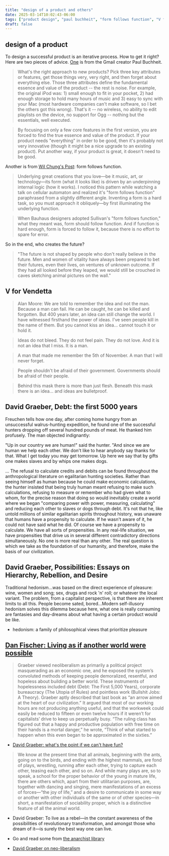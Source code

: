 ```yaml
---
title: "design of a product and others"
date: 2025-03-14T10:02:43-06:00
tags: ["product design", "paul buchheit", "form follows function", "V for Vendetta", "david graeber"]
draft: false
---
```


## design of a product

To design a successful product is an iterative process. How to get it right? Here are two pieces of advice. [One](https://www.founderstribune.org/p/if-your-product-is-great-it-doesn-t-need-to-be-good-by-paul-buchheit) is from the Gmail creator Paul Buchheit.

> What's the right approach to new products? Pick three key attributes or features, get those things very, very right, and then forget about everything else. Those three attributes define the fundamental essence and value of the product -- the rest is noise. For example, the original iPod was: 1) small enough to fit in your pocket, 2) had enough storage to hold many hours of music and 3) easy to sync with your Mac (most hardware companies can't make software, so I bet the others got this wrong). That's it -- no wireless, no ability to edit playlists on the device, no support for Ogg -- nothing but the essentials, well executed.

> By focusing on only a few core features in the first version, you are forced to find the true essence and value of the product. If your product needs "everything" in order to be good, then it's probably not very innovative (though it might be a nice upgrade to an existing product). Put another way, if your product is great, it doesn't need to be good.

Another is from [Wil Chung's Post](https://interjectedfuture.com/visual-programming-is-stuck-on-the-form/): form follows function.

> Underlying great creations that you love—be it music, art, or technology—its form (what it looks like) is driven by an underpinning internal logic (how it works). I noticed this pattern while watching a talk on cellular automaton and realized it's "form follows function" paraphrased from a slightly different angle. Inventing a form is a hard task, so you must approach it obliquely—by first illuminating the underlying function.

> When Bauhaus designers adopted Sullivan's "form follows function," what they meant was, form should follow function. And if function is hard enough, form is forced to follow it, because there is no effort to spare for error.

So in the end, who creates the future?

> "The future is not shaped by people who don't really believe in the future. Men and women of vitality have always been prepared to bet their futures, even their lives, on ventures of unknown outcome. If they had all looked before they leaped, we would still be crouched in caves sketching animal pictures on the wall."

## V for Vendetta

> Alan Moore: We are told to remember the idea and not the man. Because a man can fail. He can be caught, he can be killed and forgotten. But 400 years later, an idea can still change the world. I have witnessed firsthand the power of ideas. I've seen people kill in the name of them. But you cannot kiss an idea... cannot touch it or hold it. 

> Ideas do not bleed. They do not feel pain. They do not love. And it is not an idea that I miss. It is a man. 

> A man that made me remember the 5th of November. A man that I will never forget.

> People shouldn't be afraid of their government. Governments should be afraid of their people.

> Behind this mask there is more than just flesh. Beneath this mask there is an idea... and ideas are bulletproof.
 
## David Graeber, Debt: the first 5000 years

Freuchen tells how one day, after coming home hungry from an unsuccessful walrus-hunting expedition, he found one of the successful hunters dropping off several hundred pounds of meat. He thanked him profusely. The man objected indignantly:

"Up in our country we are human!" said the hunter. "And since we are human we help each other. We don't like to hear anybody say thanks for that. What I get today you may get tomorrow. Up here we say that by gifts one makes slaves and by whips one makes dogs.

... The refusal to calculate credits and debits can be found throughout the anthropological literature on egalitarian hunting societies. Rather than seeing himself as human because he could make economic calculations, the hunter insisted that being truly human meant refusing to make such calculations, refusing to measure or remember who had given what to whom, for the precise reason that doing so would inevitably create a world where we began "comparing power with power, measuring, calculating" and reducing each other to slaves or dogs through debt. It's not that he, like untold millions of similar egalitarian spirits throughout history, was unaware that humans have a propensity to calculate. If he wasn't aware of it, he could not have said what he did. Of course we have a propensity to calculate. We have all sorts of propensities. In any real-life situation, we have propensities that drive us in several different contradictory directions simultaneously. No one is more real than any other. The real question is which we take as the foundation of our humanity, and therefore, make the basis of our civilization.

## David Graeber, Possibilities: Essays on Hierarchy, Rebellion, and Desire

Traditional hedonism...was based on the direct experience of pleasure: wine, women and song; sex, drugs and rock 'n' roll; or whatever the local variant. The problem, from a capitalist perspective, is that there are inherent limits to all this. People become sated, bored...Modern self-illusory hedonism solves this dilemma because here, what one is really consuming are fantasies and day-dreams about what having a certain product would be like.

* hedonism: a family of philosophical views that prioritize pleasure

## [Dan Fischer: Living as if another world were possible](https://theanarchistlibrary.org/library/living-as-if-another-world-were-possible) 

> Graeber viewed neoliberalism as primarily a political project masquerading as an economic one, and he exposed the system’s convoluted methods of keeping people demoralized, resentful, and hopeless about building a better world. These instruments of hopelessness included debt (Debt: The First 5,000 Years), corporate bureaucracy (The Utopia of Rules) and pointless work (Bullshit Jobs: A Theory). Graeber aptly described that last book as “an arrow aimed at the heart of our civilization.” It argued that most of our working hours are not producing anything useful, and that the workweek could easily be reduced to fifteen or even twelve hours if it weren’t for capitalists’ drive to keep us perpetually busy. “The ruling class has figured out that a happy and productive population with free time on their hands is a mortal danger,” he wrote, “Think of what started to happen when this even began to be approximated in the sixties.”

* [David Graeber: what's the point if we can't have fun?](https://theanarchistlibrary.org/library/david-graeber-what-s-the-point-if-we-can-t-have-fun-2)

> We know at the present time that all animals, beginning with the ants, going on to the birds, and ending with the highest mammals, are fond of plays, wrestling, running after each other, trying to capture each other, teasing each other, and so on. And while many plays are, so to speak, a school for the proper behavior of the young in mature life, there are others which, apart from their utilitarian purposes, are, together with dancing and singing, mere manifestations of an excess of forces—“the joy of life,” and a desire to communicate in some way or another with other individuals of the same or of other species—in short, a manifestation of sociability proper, which is a distinctive feature of all the animal world.

* David Graeber: To live as a rebel—in the constant awareness of the possibilities of revolutionary transformation, and amongst those who dream of it—is surely the best way one can live.

* Go and read some from [the anarchist library](https://theanarchistlibrary.org/special/index)

* [David Graeber on neo-liberalism](https://davidgraeber.org/articles/neoliberalism-or-the-bureaucratization-of-the-world/)

